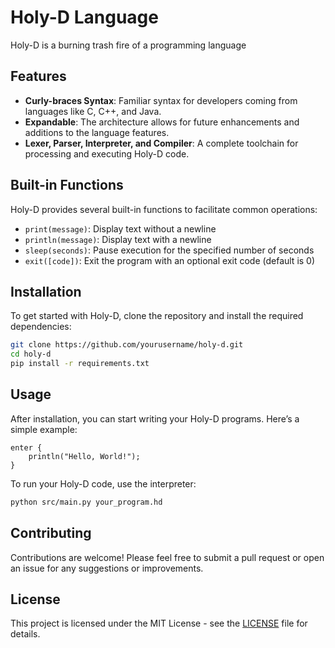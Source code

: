 # Holy-D Language

Holy-D is a burning trash fire of a programming language

## Features

- **Curly-braces Syntax**: Familiar syntax for developers coming from languages like C, C++, and Java.
- **Expandable**: The architecture allows for future enhancements and additions to the language features.
- **Lexer, Parser, Interpreter, and Compiler**: A complete toolchain for processing and executing Holy-D code.

## Built-in Functions

Holy-D provides several built-in functions to facilitate common operations:

- `print(message)`: Display text without a newline
- `println(message)`: Display text with a newline
- `sleep(seconds)`: Pause execution for the specified number of seconds
- `exit([code])`: Exit the program with an optional exit code (default is 0)

## Installation

To get started with Holy-D, clone the repository and install the required dependencies:

```bash
git clone https://github.com/yourusername/holy-d.git
cd holy-d
pip install -r requirements.txt
```

## Usage

After installation, you can start writing your Holy-D programs. Here’s a simple example:

```holy-d
enter {
    println("Hello, World!");
}
```

To run your Holy-D code, use the interpreter:

```bash
python src/main.py your_program.hd
```

## Contributing

Contributions are welcome! Please feel free to submit a pull request or open an issue for any suggestions or improvements.

## License

This project is licensed under the MIT License - see the [LICENSE](LICENSE) file for details.